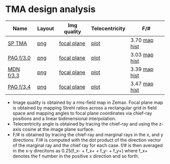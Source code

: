 # TMA design analysis

|Name           |Layout                               |Img quality                                                   |   Telecentricity                                    |F/#        |
|---            |---                                  |---                                                           |---                                                  |---        |
|[SP TMA](TmaV1_SP)         |[png](TmaV1_SP/layout/3DLayout.png)  |[focal plane](TmaV1_SP/strehls/TmaV1x_focal_plane_strehls.png)|[plot](TmaV1_SP/chief_ray/chief_ray_angles_map.png)  |3.70 [map](TmaV1_SP/fNumbers/fnumber_av.png) [hist](TmaV1_SP/fNumbers/fnumber_hists.png)          |
|[PAG f/3.0](PAG_F3p0)      |[png](PAG_F3p0/layout/3DLayout.png)  |[focal plane](PAG_F3p0/strehls/F3p0_focal_plane_strehls.png)  |[plot](PAG_F3p0/chief_ray/chief_ray_angles_map.png)  |3.03 [map](PAG_F3p0/fNumbers/fnumber_av.png) [hist](PAG_F3p0/fNumbers/fnumber_hists.png)          |
|[MDN f/3.3](MDN_F3p3)            |[png](MDN_F3p3/layout/3DLayout.png)  |[focal plane](MDN_F3p3/strehls/TmaV1x_focal_plane_strehls.png)|[plot](MDN_F3p3/chief_ray/chief_ray_angles_map.png)  |3.39 [map](MDN_F3p3/fNumbers/fnumber_av.png) [hist](MDN_F3p3/fNumbers/fnumber_hists.png)          |
|[PAG f/3.4](PAG_F3p4)      |[png](PAG_F3p4/layout/3DLayout.png)  |[focal plane](PAG_F3p4/strehls/F3p4_focal_plane_strehls.png)  |[plot](PAG_F3p4/chief_ray/chief_ray_angles_map.png)  |3.47 [map](PAG_F3p4/fNumbers/fnumber_av.png) [hist](PAG_F3p4/fNumbers/fnumber_hists.png)          |


* Image quality is obtained by a rms-field map in Zemax. Focal plane map is obtained by mapping Strehl ratios across a rectangular grid in field space and mapping angles to focal plane coordinates via chief-ray positions and a linear bidimensional interpolation.
* Telecentricity angle is obtained by tracing the chief-ray and using the z-axis cosine at the image plane surface.
* F/# is obtained by tracing the chief-ray and marginal rays in the x, and y directions. F/# is computed with the dot product of the direction vector of the marginal ray and the chief ray for each case. f/# is then averaged in the x-y direcitons as 0.25(f_x- + f_x+ + f_y- + f_y+) where f_x+ denotes the f number in the positive x direction and so forth.
